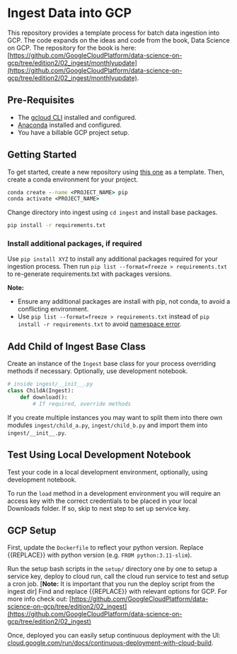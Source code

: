 # Ingest Data into GCP

This repository provides a template process for batch data ingestion into GCP. The code expands on the ideas and code from the book, Data Science on GCP. The repository for the book is here: [https://github.com/GoogleCloudPlatform/data-science-on-gcp/tree/edition2/02_ingest/monthlyupdate](https://github.com/GoogleCloudPlatform/data-science-on-gcp/tree/edition2/02_ingest/monthlyupdate).

## Pre-Requisites

- The [gcloud CLI](https://cloud.google.com/sdk/docs/install) installed and configured.
- [Anaconda](https://www.anaconda.com/products/distribution) installed and configured.
- You have a billable GCP project setup.

## Getting Started

To get started, create a new repository using [this one](https://github.com/matthh9797/gcp-ingest-template) as a template. Then, create a conda environment for your project.

```cmd
conda create --name <PROJECT_NAME> pip
conda activate <PROJECT_NAME>
```

Change directory into ingest using `cd ingest` and install base packages.

```cmd
pip install -r requirements.txt
```

### Install additional packages, if required

Use `pip install XYZ` to install any additional packages required for your ingestion process. Then run `pip list --format=freeze > requirements.txt` to re-generate requirements.txt with packages versions.

**Note:**

- Ensure any additional packages are install with pip, not conda, to avoid a conflicting environment.
- Use `pip list --format=freeze > requirements.txt` instead of `pip install -r requirements.txt` to avoid [namespace error](https://stackoverflow.com/questions/62885911/pip-freeze-creates-some-weird-path-instead-of-the-package-version).

## Add Child of Ingest Base Class

Create an instance of the `Ingest` base class for your process overriding methods if necessary. Optionally, use development notebook.

```python
# inside ingest/__init__.py
class ChildA(Ingest):
    def download():
        # If required, override methods
```

If you create multiple instances you may want to split them into there own modules `ingest/child_a.py`, `ingest/child_b.py` and import them into `ingest/__init__.py`.

## Test Using Local Development Notebook

Test your code in a local development environment, optionally, using development notebook.

To run the `load` method in a development environment you will require an access key with the correct credentials to be placed in your local Downloads folder. If so, skip to next step to set up service key.

## GCP Setup

First, update the `Dockerfile` to reflect your python version. Replace {{REPLACE}} with python version (e.g. `FROM python:3.11-slim`).

Run the setup bash scripts in the `setup/` directory one by one to setup a service key, deploy to cloud run, call the cloud run service to test and setup a cron job. [**Note:** It is important that you run the deploy script from the ingest dir] Find and replace {{REPLACE}} with relevant options for GCP. For more info check out: [https://github.com/GoogleCloudPlatform/data-science-on-gcp/tree/edition2/02_ingest](https://github.com/GoogleCloudPlatform/data-science-on-gcp/tree/edition2/02_ingest)

Once, deployed you can easily setup continuous deployment with the UI: [cloud.google.com/run/docs/continuous-deployment-with-cloud-build](https://cloud.google.com/run/docs/continuous-deployment-with-cloud-build).